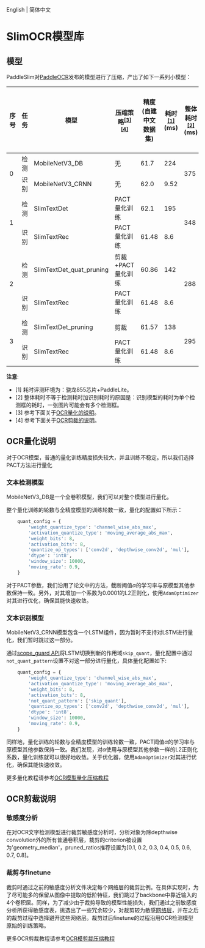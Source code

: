 English | 简体中文

# SlimOCR模型库


## 模型

PaddleSlim对[PaddleOCR]()发布的模型进行了压缩，产出了如下一系列小模型：


<table>
<thead>
  <tr>
    <th>序号</th>
    <th>任务</th>
    <th>模型</th>
    <th>压缩策略<sup><a href="#quant">[3]</a><a href="#prune">[4]</a><sup></th>
    <th>精度(自建中文数据集)</th>
    <th>耗时<sup><a href="#latency">[1]</a></sup>(ms)</th>
    <th>整体耗时<sup><a href="#rec">[2]</a></sup>(ms)</th>
    <th>加速比</th>
    <th>整体模型大小(M)</th>
    <th>压缩比例</th>
    <th>下载链接</th>
  </tr>
</thead>
<tbody>
  <tr>
    <td rowspan="2">0</td>
    <td>检测</td>
    <td>MobileNetV3_DB</td>
    <td>无</td>
    <td>61.7</td>
    <td>224</td>
    <td rowspan="2">375</td>
    <td rowspan="2">-</td>
    <td rowspan="2">8.6</td>
    <td rowspan="2">-</td>
    <td></td>
  </tr>
  <tr>
    <td>识别</td>
    <td>MobileNetV3_CRNN</td>
    <td>无</td>
    <td>62.0</td>
    <td>9.52</td>
    <td></td>
  </tr>
  <tr>
    <td rowspan="2">1</td>
    <td>检测</td>
    <td>SlimTextDet</td>
    <td>PACT量化训练</td>
    <td>62.1</td>
    <td>195</td>
    <td rowspan="2">348</td>
    <td rowspan="2">8%</td>
    <td rowspan="2">2.8</td>
    <td rowspan="2">67.82%</td>
    <td></td>
  </tr>
  <tr>
    <td>识别</td>
    <td>SlimTextRec</td>
    <td>PACT量化训练</td>
    <td>61.48</td>
    <td>8.6</td>
    <td></td>
  </tr>
  <tr>
    <td rowspan="2">2</td>
    <td>检测</td>
    <td>SlimTextDet_quat_pruning</td>
    <td>剪裁+PACT量化训练</td>
    <td>60.86</td>
    <td>142</td>
    <td rowspan="2">288</td>
    <td rowspan="2">30%</td>
    <td rowspan="2">2.8</td>
    <td rowspan="2">67.82%</td>
    <td></td>
  </tr>
  <tr>
    <td>识别</td>
    <td>SlimTextRec</td>
    <td>PACT量化训练</td>
    <td>61.48</td>
    <td>8.6</td>
    <td></td>
  </tr>
  <tr>
    <td rowspan="2">3</td>
    <td>检测</td>
    <td>SlimTextDet_pruning</td>
    <td>剪裁</td>
    <td>61.57</td>
    <td>138</td>
    <td rowspan="2">295</td>
    <td rowspan="2">27%</td>
    <td rowspan="2">2.9</td>
    <td rowspan="2">66.28%</td>
    <td></td>
  </tr>
  <tr>
    <td>识别</td>
    <td>SlimTextRec</td>
    <td>PACT量化训练</td>
    <td>61.48</td>
    <td>8.6</td>
    <td></td>
  </tr>
</tbody>
</table>


**注意**:

-   <a name="latency">[1]</a> 耗时评测环境为：骁龙855芯片+PaddleLite。
-   <a name="rec">[2]</a> 整体耗时不等于检测耗时加识别耗时的原因是：识别模型的耗时为单个检测框的耗时，一张图片可能会有多个检测框。
-   <a name="quant">[3]</a> 参考下面关于[OCR量化的说明](#OCR量化说明)。
-   <a name="prune">[4]</a> 参考下面关于[OCR剪裁的说明](#OCR剪裁说明)。


## OCR量化说明

对于OCR模型，普通的量化训练精度损失较大，并且训练不稳定。所以我们选择PACT方法进行量化

### 文本检测模型

MobileNetV3_DB是一个全卷积模型，我们可以对整个模型进行量化。

整个量化训练的轮数与全精度模型的训练轮数一致，量化的配置如下所示：

```python
    quant_config = {
        'weight_quantize_type': 'channel_wise_abs_max',
        'activation_quantize_type': 'moving_average_abs_max',
        'weight_bits': 8,
        'activation_bits': 8,
        'quantize_op_types': ['conv2d', 'depthwise_conv2d', 'mul'],
        'dtype': 'int8',
        'window_size': 10000,
        'moving_rate': 0.9,
    }
```

对于PACT参数，我们沿用了论文中的方法，截断阈值$\alpha$的学习率与原模型其他参数保持一致。另外，对其增加一个系数为0.0001的L2正则化，使用`AdamOptimizer`对其进行优化，确保其能快速收敛。

### 文本识别模型

MobileNetV3_CRNN模型包含一个LSTM组件，因为暂时不支持对LSTM进行量化，我们暂时跳过这一部分。

通过[scope_guard API](https://www.paddlepaddle.org.cn/documentation/docs/zh/api_cn/executor_cn/scope_guard_cn.html#scope-guard)将LSTM切换到新的作用域`skip_quant`，量化配置中通过`not_quant_pattern`设置不对这一部分进行量化，具体量化配置如下:
```python
    quant_config = {
        'weight_quantize_type': 'channel_wise_abs_max',
        'activation_quantize_type': 'moving_average_abs_max',
        'weight_bits': 8,
        'activation_bits': 8,
        'not_quant_pattern': ['skip_quant'],
        'quantize_op_types': ['conv2d', 'depthwise_conv2d', 'mul'],
        'dtype': 'int8',
        'window_size': 10000,
        'moving_rate': 0.9,
    }
```

同样地，量化训练的轮数与全精度模型的训练轮数一致，PACT阈值$\alpha$的学习率与原模型其他参数保持一致。我们发现，对$\alpha$使用与原模型其他参数一样的L2正则化系数，量化训练就可以很好地收敛。关于优化器，使用`AdamOptimizer`对其进行优化，确保其能快速收敛。


更多量化教程请参考[OCR模型量化压缩教程](https://github.com/PaddlePaddle/PaddleOCR/blob/develop/deploy/slim/quantization/README.md)


## OCR剪裁说明

### 敏感度分析
  在对OCR文字检测模型进行裁剪敏感度分析时，分析对象为除depthwise convolution外的所有普通卷积层，裁剪的criterion被设置为'geometry_median'，pruned_ratios推荐设置为[0.1, 0.2, 0.3, 0.4, 0.5, 0.6, 0.7, 0.8]。

### 裁剪与finetune
  裁剪时通过之前的敏感度分析文件决定每个网络层的裁剪比例。在具体实现时，为了尽可能多的保留从图像中提取的低阶特征，我们跳过了backbone中靠近输入的4个卷积层。同样，为了减少由于裁剪导致的模型性能损失，我们通过之前敏感度分析所获得敏感度表，挑选出了一些冗余较少，对裁剪较为敏感[网络层](https://github.com/PaddlePaddle/PaddleOCR/blob/develop/deploy/slim/prune/pruning_and_finetune.py#L41)，并在之后的裁剪过程中选择避开这些网络层。裁剪过后finetune的过程沿用OCR检测模型原始的训练策略。


更多OCR剪裁教程请参考[OCR模剪裁压缩教程](https://github.com/PaddlePaddle/PaddleOCR/blob/develop/deploy/slim/prune/README.md)
